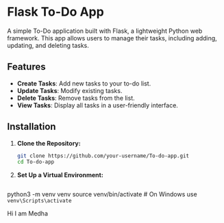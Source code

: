 # Flask To-Do App

A simple To-Do application built with Flask, a lightweight Python web framework. This app allows users to manage their tasks, including adding, updating, and deleting tasks.

## Features

- **Create Tasks**: Add new tasks to your to-do list.
- **Update Tasks**: Modify existing tasks.
- **Delete Tasks**: Remove tasks from the list.
- **View Tasks**: Display all tasks in a user-friendly interface.

## Installation

1. **Clone the Repository:**

   ```bash
   git clone https://github.com/your-username/To-do-app.git
   cd To-do-app
2. **Set Up a Virtual Environment:**
   ```bash
  python3 -m venv venv
  source venv/bin/activate  # On Windows use `venv\Scripts\activate`

Hi I am Medha
